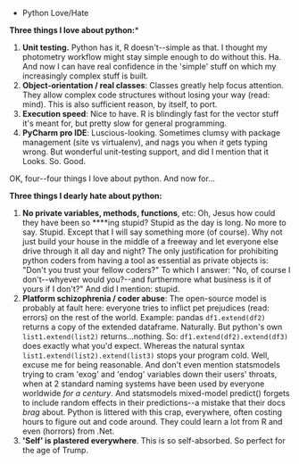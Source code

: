 * Python Love/Hate

**Three things I love about python:***

 1. **Unit testing.** Python has it, R doesn't--simple as that. I thought my photometry workflow might stay simple enough to do without this. Ha. And now I can have real confidence in the 'simple' stuff on which my increasingly complex stuff is built.
 2. **Object-orientation / real classes**: Classes greatly help focus attention. They allow complex code structures without losing your way (read: mind). This is also sufficient reason, by itself, to port.
 3. **Execution speed**: Nice to have. R is blindingly fast for the vector stuff it's meant for, but pretty slow for general programming.
 4. **PyCharm pro IDE**: Luscious-looking. Sometimes clumsy with package management (site vs virtualenv), and nags you when *it* gets typing wrong. But wonderful unit-testing support, and did I mention that it Looks. So. Good.

OK, four--four things I love about python. 
And now for...

**Three things I dearly hate about python:**

 1. **No private variables, methods, functions**, etc: Oh, Jesus how could they have been so ****ing stupid? Stupid as the day is long. No more to say. Stupid.
Except that I will say something more (of course). Why not just build your house in the middle of a freeway and let everyone else drive through it all day and night? The only justification for prohibiting python coders from having a tool as essential as private objects is: "Don't you trust your fellow coders?" To which I answer: "No, of course I don't--whyever would you?--and furthermore what business is it of yours if I don't?"
And did I mention: stupid.
 2. **Platform schizophrenia / coder abuse**: The open-source model is probably at fault here: everyone tries to inflict pet prejudices (read: errors) on the rest of the world. Example: pandas `df1.extend(df2)` returns a copy of the extended dataframe. Naturally. But python's own `list1.extend(list2)` returns...nothing. 
So: `df1.extend(df2).extend(df3)` does exactly what you'd expect. 
Whereas the natural syntax `list1.extend(list2).extend(list3)` stops your program cold. Well, excuse me for being reasonable. 
And don't even mention statsmodels trying to cram 'exog' and 'endog' variables down their users' throats, when at 2 standard naming systems have been used by everyone worldwide *for a century*. And statsmodels mixed-model predict() forgets to include random effects in their predictions--a mistake that their docs *brag* about.
Python is littered with this crap, everywhere, often costing hours to figure out and code around. They could learn a lot from R and even (horrors) from .Net.
 3. **'Self' is plastered everywhere**. This is so self-absorbed. So perfect for the age of Trump.